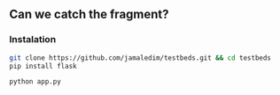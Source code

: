 ## Can we catch the fragment?

### Instalation

```sh
git clone https://github.com/jamaledim/testbeds.git && cd testbeds
pip install flask

python app.py
```